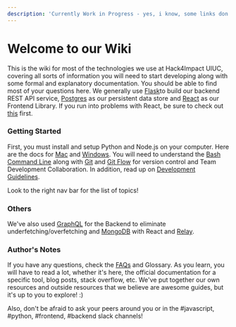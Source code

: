 ```yaml
---
description: 'Currently Work in Progress - yes, i know, some links don''t work'
---
```


# Welcome to our Wiki

This is the wiki for most of the technologies we use at Hack4Impact UIUC, covering all sorts of information you will need to start developing along with some formal and explanatory documentation. You should be able to find most of your questions here. We generally use [Flask](https://github.com/hack4impact-uiuc/wiki/wiki/Flask-Intro)to build our backend REST API service, [Postgres](https://github.com/hack4impact-uiuc/wiki/wiki/) as our persistent data store and [React](https://github.com/hack4impact-uiuc/wiki/wiki/React) as our Frontend Library. If you run into problems with React, be sure to check out [this](https://github.com/hack4impact-uiuc/wiki/wiki/Common-React-Anti-Patterns-and-Debugging) first.

### Getting Started

First, you must install and setup Python and Node.js on your computer. Here are the docs for [Mac](https://github.com/hack4impact-uiuc/wiki/wiki/Mac-Setup) and [Windows](https://github.com/hack4impact-uiuc/wiki/wiki/Windows-Subsystem-for-Linux-Setup). You will need to understand the [Bash Command Line](https://github.com/hack4impact-uiuc/wiki/wiki/Command-Line) along with [Git](https://github.com/hack4impact-uiuc/wiki/wiki/Git-Reference-Guide) and [Git Flow](https://github.com/hack4impact-uiuc/wiki/wiki/Git-Reference-Guide) for version control and Team Development Collaboration. In addition, read up on [Development Guidelines](https://github.com/hack4impact-uiuc/wiki/wiki/Development-Guidelines).

Look to the right nav bar for the list of topics!

### Others

We've also used [GraphQL](https://github.com/hack4impact-uiuc/wiki/wiki/) for the Backend to eliminate underfetching/overfetching and [MongoDB](https://github.com/hack4impact-uiuc/wiki/wiki/) with React and [Relay](https://github.com/hack4impact-uiuc/wiki/wiki/).

### Author's Notes

If you have any questions, check the [FAQs](https://github.com/hack4impact-uiuc/wiki/wiki/FAQs) and Glossary. As you learn, you will have to read a lot, whether it's here, the official documentation for a specific tool, blog posts, stack overflow, etc. We've put together our own resources and outside resources that we believe are awesome guides, but it's up to you to explore! :\)

Also, don't be afraid to ask your peers around you or in the \#javascript, \#python, \#frontend, \#backend slack channels!

